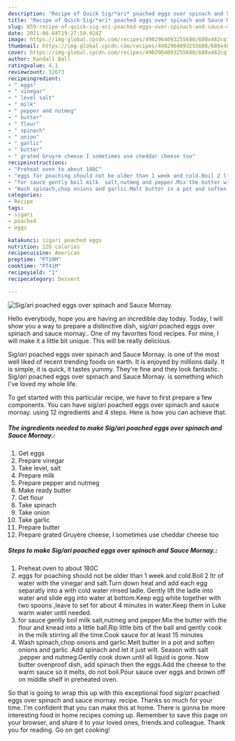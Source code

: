 ```yaml
---
description: "Recipe of Quick Sig/*ari* poached eggs over spinach and Sauce Mornay."
title: "Recipe of Quick Sig/*ari* poached eggs over spinach and Sauce Mornay."
slug: 859-recipe-of-quick-sig-ari-poached-eggs-over-spinach-and-sauce-mornay
date: 2021-06-04T19:27:59.924Z
image: https://img-global.cpcdn.com/recipes/4902964093255680/680x482cq70/sigari-poached-eggs-over-spinach-and-sauce-mornay-recipe-main-photo.jpg
thumbnail: https://img-global.cpcdn.com/recipes/4902964093255680/680x482cq70/sigari-poached-eggs-over-spinach-and-sauce-mornay-recipe-main-photo.jpg
cover: https://img-global.cpcdn.com/recipes/4902964093255680/680x482cq70/sigari-poached-eggs-over-spinach-and-sauce-mornay-recipe-main-photo.jpg
author: Randall Ball
ratingvalue: 4.1
reviewcount: 32673
recipeingredient:
- " eggs"
- " vinegar"
- " level salt"
- " milk"
- " pepper and nutmeg"
- " butter"
- " flour"
- " spinach"
- " onion"
- " garlic"
- " butter"
- " grated Gruyre cheese I sometimes use cheddar cheese too"
recipeinstructions:
- "Preheat oven to about 180C"
- "eggs for poaching should not be older than 1 week and cold.Boil 2 ltr of water with the vinegar and salt.Turn down heat and add each egg separatly into a with cold water rinsed ladle. Gently lift the ladle into water and slide egg into water at bottom.Keep egg white together with two spoons ,leave to set for about 4 minutes in water.Keep them in Luke warm water until needed."
- "for sauce gently boil milk  salt,nutmeg and pepper.Mix the butter with the flour and knead into a little ball.Rip little bits of the ball and gently cook in the milk stirring all the time.Cook sauce for at least 15 minutes"
- "Wash spinach,chop onions and garlic.Melt butter in a pot and soften onions and garlic .Add spinach and let it just wilt. Season with salt ,pepper and nutmeg.Gently cook down until all liquid is gone. Now butter ovenproof dish, add spinach then the eggs.Add the cheese to the warm sauce so it melts, do not boil.Pour sauce over eggs and brown off on middle shelf in preheated oven."
categories:
- Recipe
tags:
- sigari
- poached
- eggs

katakunci: sigari poached eggs 
nutrition: 120 calories
recipecuisine: American
preptime: "PT20M"
cooktime: "PT41M"
recipeyield: "1"
recipecategory: Dessert

---
```



![Sig/*ari* poached eggs over spinach and Sauce Mornay.](https://img-global.cpcdn.com/recipes/4902964093255680/680x482cq70/sigari-poached-eggs-over-spinach-and-sauce-mornay-recipe-main-photo.jpg)

Hello everybody, hope you are having an incredible day today. Today, I will show you a way to prepare a distinctive dish, sig/*ari* poached eggs over spinach and sauce mornay.. One of my favorites food recipes. For mine, I will make it a little bit unique. This will be really delicious.

Sig/*ari* poached eggs over spinach and Sauce Mornay. is one of the most well liked of recent trending foods on earth. It is enjoyed by millions daily. It is simple, it is quick, it tastes yummy. They're fine and they look fantastic. Sig/*ari* poached eggs over spinach and Sauce Mornay. is something which I've loved my whole life.




To get started with this particular recipe, we have to first prepare a few components. You can have sig/*ari* poached eggs over spinach and sauce mornay. using 12 ingredients and 4 steps. Here is how you can achieve that.

<!--inarticleads1-->

##### The ingredients needed to make Sig/*ari* poached eggs over spinach and Sauce Mornay.:

1. Get  eggs
1. Prepare  vinegar
1. Take  level, salt
1. Prepare  milk
1. Prepare  pepper and nutmeg
1. Make ready  butter
1. Get  flour
1. Take  spinach
1. Take  onion
1. Take  garlic
1. Prepare  butter
1. Prepare  grated Gruyère cheese, I sometimes use cheddar cheese too




<!--inarticleads2-->

##### Steps to make Sig/*ari* poached eggs over spinach and Sauce Mornay.:

1. Preheat oven to about 180C
1. eggs for poaching should not be older than 1 week and cold.Boil 2 ltr of water with the vinegar and salt.Turn down heat and add each egg separatly into a with cold water rinsed ladle. Gently lift the ladle into water and slide egg into water at bottom.Keep egg white together with two spoons ,leave to set for about 4 minutes in water.Keep them in Luke warm water until needed.
1. for sauce gently boil milk  salt,nutmeg and pepper.Mix the butter with the flour and knead into a little ball.Rip little bits of the ball and gently cook in the milk stirring all the time.Cook sauce for at least 15 minutes
1. Wash spinach,chop onions and garlic.Melt butter in a pot and soften onions and garlic .Add spinach and let it just wilt. Season with salt ,pepper and nutmeg.Gently cook down until all liquid is gone. Now butter ovenproof dish, add spinach then the eggs.Add the cheese to the warm sauce so it melts, do not boil.Pour sauce over eggs and brown off on middle shelf in preheated oven.




So that is going to wrap this up with this exceptional food sig/*ari* poached eggs over spinach and sauce mornay. recipe. Thanks so much for your time. I'm confident that you can make this at home. There is gonna be more interesting food in home recipes coming up. Remember to save this page on your browser, and share it to your loved ones, friends and colleague. Thank you for reading. Go on get cooking!
